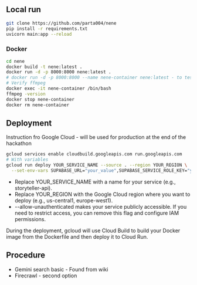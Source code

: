 ## Local run
```bash
git clone https://github.com/parta004/nene
pip install -r requirements.txt
uvicorn main:app --reload
```

### Docker
```bash
cd nene
docker build -t nene:latest .
docker run -d -p 8000:8000 nene:latest .
# docker run -d -p 8000:8000 --name nene-container nene:latest - to test service is running
# Verify ffmpeg
docker exec -it nene-container /bin/bash
ffmpeg -version
docker stop nene-container
docker rm nene-container
```

## Deployment
Instruction fro Google Cloud - will be used for production at the end of the hackathon

```bash
gcloud services enable cloudbuild.googleapis.com run.googleapis.com
# With variables
gcloud run deploy YOUR_SERVICE_NAME --source . --region YOUR_REGION \
  --set-env-vars SUPABASE_URL="your_value",SUPABASE_SERVICE_ROLE_KEY="your_key",OPENAI_API_KEY="your_openai_key"

```
- Replace YOUR_SERVICE_NAME with a name for your service (e.g., storyteller-api).
- Replace YOUR_REGION with the Google Cloud region where you want to deploy (e.g., us-central1, europe-west1).
- --allow-unauthenticated makes your service publicly accessible. If you need to restrict access, you can remove this flag and configure IAM permissions.

During the deployment, gcloud will use Cloud Build to build your Docker image from the Dockerfile and then deploy it to Cloud Run.


## Procedure
- Gemini search basic - Found from wiki
- Firecrawl - second option